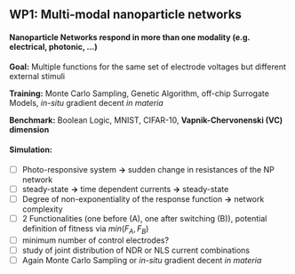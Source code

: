 ## WP1: Multi-modal nanoparticle networks

#### Nanoparticle Networks respond in more than one modality (e.g. electrical, photonic, ...)

**Goal:** Multiple functions for the same set of electrode voltages but different external stimuli

**Training:** Monte Carlo Sampling, Genetic Algorithm, off-chip Surrogate Models, *in-situ* gradient decent *in materia*

**Benchmark:** Boolean Logic, MNIST, CIFAR-10, **Vapnik-Chervonenski (VC) dimension**

#### Simulation:

- [ ] Photo-responsive system **&rarr;** sudden change in resistances of the NP network
- [ ] steady-state **&rarr;** time dependent currents **&rarr;** steady-state 
- [ ] Degree of non-exponentiality of the response function **&rarr;** network complexity
- [ ] 2 Functionalities (one before (A), one after switching (B)), 
potential definition of fitness via $min(F_A, F_B)$
- [ ] minimum number of control electrodes?
- [ ] study of joint distribution of NDR or NLS current combinations
- [ ] Again Monte Carlo Sampling or *in-situ* gradient decent *in materia*